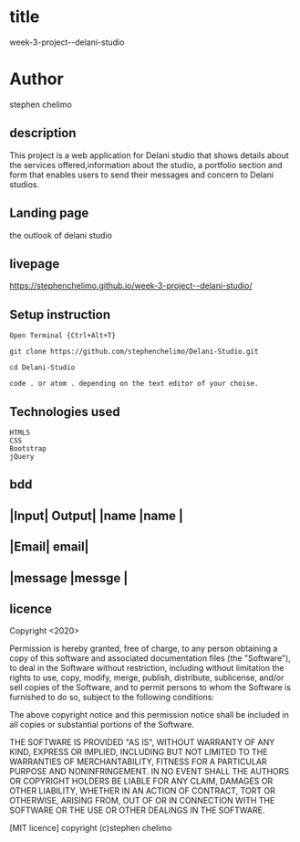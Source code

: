 # title
week-3-project--delani-studio

# Author
stephen chelimo

## description
This project is a web application for Delani studio that shows details about the services offered,information about the studio, a portfolio section and 
form that enables users to send their messages and concern to Delani studios.

## Landing page 
the outlook of delani studio

## livepage
https://stephenchelimo.github.io/week-3-project--delani-studio/

## Setup instruction
 

    Open Terminal {Ctrl+Alt+T}

    git clone https://github.com/stephenchelimo/Delani-Studio.git

    cd Delani-Studio

    code . or atom . depending on the text editor of your choise.

## Technologies used

    HTML5
    CSS
    Bootstrap
    jQuery
    
## bdd
|Input| 	Output|
|name |name    |	
-----------
|Email|	email|
---------------
|message |messge 	|
------------------

## licence
Copyright <2020> <STEPHENCHELIMO>

Permission is hereby granted, free of charge, to any person obtaining a copy of this software and associated documentation files (the "Software"), to deal in the Software without restriction, including without limitation the rights to use, copy, modify, merge, publish, distribute, sublicense, and/or sell copies of the Software, and to permit persons to whom the Software is furnished to do so, subject to the following conditions:

The above copyright notice and this permission notice shall be included in all copies or substantial portions of the Software.

THE SOFTWARE IS PROVIDED "AS IS", WITHOUT WARRANTY OF ANY KIND, EXPRESS OR IMPLIED, INCLUDING BUT NOT LIMITED TO THE WARRANTIES OF MERCHANTABILITY, FITNESS FOR A PARTICULAR PURPOSE AND NONINFRINGEMENT. IN NO EVENT SHALL THE AUTHORS OR COPYRIGHT HOLDERS BE LIABLE FOR ANY CLAIM, DAMAGES OR OTHER LIABILITY, WHETHER IN AN ACTION OF CONTRACT, TORT OR OTHERWISE, ARISING FROM, OUT OF OR IN CONNECTION WITH THE SOFTWARE OR THE USE OR OTHER DEALINGS IN THE SOFTWARE.

[MIT licence]
copyright (c)stephen chelimo
